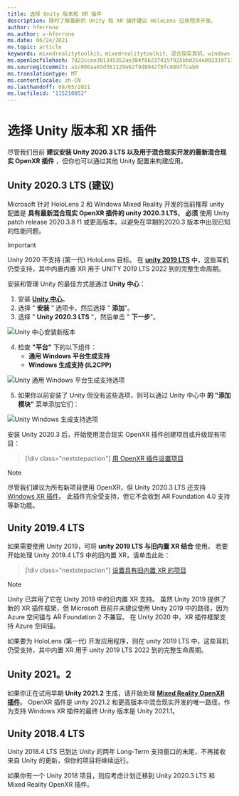 ```yaml
---
title: 选择 Unity 版本和 XR 插件
description: 随时了解最新的 Unity 和 XR 插件建议 HoloLens 应用程序开发。
author: hferrone
ms.author: v-hferrone
ms.date: 06/24/2021
ms.topic: article
keywords: mixedrealitytoolkit，mixedrealitytoolkit，混合现实耳机，windows mixed reality 耳机，虚拟现实耳机，unity
ms.openlocfilehash: 7d22ccee301345352ae384f8b237415f925bbd254e0923197130caf48540c171
ms.sourcegitcommit: a1c086aa83d381129e62f9d8942f0fc889ffcab0
ms.translationtype: MT
ms.contentlocale: zh-CN
ms.lasthandoff: 08/05/2021
ms.locfileid: "115210852"
---
```

# <a name="choosing-a-unity-version-and-xr-plugin"></a>选择 Unity 版本和 XR 插件

尽管我们目前 **建议安装 Unity 2020.3 LTS 以及用于混合现实开发的最新混合现实 OpenXR 插件** ，但你也可以通过其他 Unity 配置来构建应用。

## <a name="unity-20203-lts-recommended"></a>Unity 2020.3 LTS (建议) 

Microsoft 针对 HoloLens 2 和 Windows Mixed Reality 开发的当前推荐 unity 配置是 **具有最新混合现实 OpenXR 插件的 unity 2020.3 LTS**。 **必须** 使用 Unity patch release 2020.3.8 f1 或更高版本，以避免在早期的2020.3 版本中出现已知的性能问题。

> [!IMPORTANT]
> Unity 2020 不支持 (第一代) HoloLens 目标。 在 **[unity 2019 LTS](#unity-20194-lts)** 中，这些耳机仍受支持，其中内置内置 XR 用于 UNITY 2019 LTS 2022 到的完整生命周期。

安装和管理 Unity 的最佳方式是通过 **Unity 中心**：

1. 安装 <a href="https://unity3d.com/get-unity/download" target="_blank">**Unity 中心**</a>。
2. 选择 " **安装** " 选项卡，然后选择 " **添加**"。
3. 选择 " **Unity 2020.3 LTS** "，然后单击 " **下一步**"。

![Unity 中心安装新版本](images/unity-hub-img-01.png)

4. 检查 **"平台"** 下的以下组件：
    * **通用 Windows 平台生成支持**
    * **Windows 生成支持 (IL2CPP)**

![Unity 通用 Windows 平台生成支持选项](../images/Unity_Install_Option_UWP.png)

5. 如果你以前安装了 Unity 但没有这些选项，则可以通过 Unity 中心中 **的 "添加模块"** 菜单添加它们：

![Unity Windows 生成支持选项](../images/Unity_Install_Option_UWP2.png)

安装 Unity 2020.3 后，开始使用混合现实 OpenXR 插件创建项目或升级现有项目：

> [!div class="nextstepaction"]
> [用 OpenXR 插件设置项目](xr-project-setup.md?tabs=openxr)

> [!NOTE]
> 尽管我们建议为所有新项目使用 OpenXR，但 Unity 2020.3 LTS 还支持[Windows XR 插件](xr-project-setup.md?tabs=windowsxr)。 此插件完全受支持，但它不会收到 AR Foundation 4.0 支持等新功能。

## <a name="unity-20194-lts"></a>Unity 2019.4 LTS

如果需要使用 Unity 2019，可将 **unity 2019 LTS 与旧内置 XR 结合** 使用。 若要开始处理 Unity 2019.4 LTS 中的旧内置 XR，请单击此处：

> [!div class="nextstepaction"]
> [设置具有旧内置 XR 的项目](xr-project-setup.md?tabs=legacy)

> [!NOTE]
> Unity 已弃用了它在 Unity 2019 中的旧内置 XR 支持。  虽然 Unity 2019 提供了新的 XR 插件框架，但 Microsoft 目前并未建议使用 Unity 2019 中的路径，因为 Azure 空间锚与 AR Foundation 2 不兼容。  在 Unity 2020 中，XR 插件框架支持 Azure 空间锚。

如果要为 HoloLens (第一代) 开发应用程序，则在 unity 2019 LTS 中，这些耳机仍受支持，其中内置 XR 用于 unity 2019 LTS 2022 到的完整生命周期。

## <a name="unity-20212"></a>Unity 2021。2

如果你正在试用早期 **Unity 2021.2** 生成，请开始处理 [**Mixed Reality OpenXR 插件**](xr-project-setup.md?tabs=openxr)。 OpenXR 插件是 unity 2021.2 和更高版本中混合现实开发的唯一路径，作为支持 Windows XR 插件的最终 Unity 版本是 Unity 2021.1。

## <a name="unity-20184-lts"></a>Unity 2018.4 LTS

Unity 2018.4 LTS 已到达 Unity 的两年 Long-Term 支持窗口的末尾，不再接收来自 Unity 的更新，但你的项目将继续运行。

如果你有一个 Unity 2018 项目，则应考虑计划迁移到 Unity 2020.3 LTS 和 Mixed Reality OpenXR 插件。